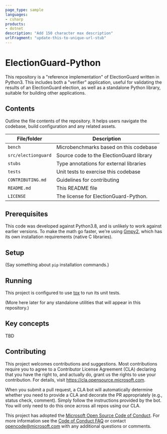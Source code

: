 ```yaml
---
page_type: sample
languages:
- csharp
products:
- dotnet
description: "Add 150 character max description"
urlFragment: "update-this-to-unique-url-stub"
---
```


# ElectionGuard-Python

<!-- 
Guidelines on README format: https://review.docs.microsoft.com/help/onboard/admin/samples/concepts/readme-template?branch=master

Guidance on onboarding samples to docs.microsoft.com/samples: https://review.docs.microsoft.com/help/onboard/admin/samples/process/onboarding?branch=master

Taxonomies for products and languages: https://review.docs.microsoft.com/new-hope/information-architecture/metadata/taxonomies?branch=master
-->

This repository is a "reference implementation" of ElectionGuard written in Python3. This includes
both a "verifier" application, useful for validating the results of an ElectionGuard election, as 
well as a standalone Python library, suitable for building other applications.


## Contents

Outline the file contents of the repository. It helps users navigate the codebase, build configuration and any related assets.

| File/folder       | Description                                |
|-------------------|--------------------------------------------|
| `bench`           | Microbenchmarks based on this codebase     |
| `src/electionguard` | Source code to the ElectionGuard library |
| `stubs`           | Type annotations for external libraries    |
| `tests`           | Unit tests to exercise this codebase       |
| `CONTRIBUTING.md` | Guidelines for contributing                |
| `README.md`       | This README file                           |
| `LICENSE`         | The license for ElectionGuard-Python.      |

## Prerequisites

This code was developed against Python3.8, and is unlikely to work against earlier versions.
To make the math go faster, we're using [Gmpy2](https://gmpy2.readthedocs.io/en/latest/), which
has its own installation requirements (native C libraries).

## Setup

(Say something about `pip` installation commands.)

## Running

This project is configured to use [tox](https://tox.readthedocs.io/en/latest/) to run its
unit tests.

(More here later for any standalone utilities that will appear in this repository.)

## Key concepts

TBD

## Contributing

This project welcomes contributions and suggestions.  Most contributions require you to agree to a
Contributor License Agreement (CLA) declaring that you have the right to, and actually do, grant us
the rights to use your contribution. For details, visit https://cla.opensource.microsoft.com.

When you submit a pull request, a CLA bot will automatically determine whether you need to provide
a CLA and decorate the PR appropriately (e.g., status check, comment). Simply follow the instructions
provided by the bot. You will only need to do this once across all repos using our CLA.

This project has adopted the [Microsoft Open Source Code of Conduct](https://opensource.microsoft.com/codeofconduct/).
For more information see the [Code of Conduct FAQ](https://opensource.microsoft.com/codeofconduct/faq/) or
contact [opencode@microsoft.com](mailto:opencode@microsoft.com) with any additional questions or comments.

